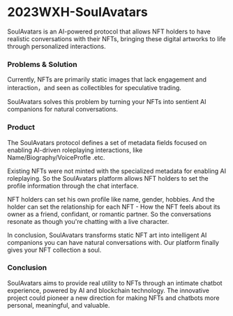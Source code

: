 # 2023WXH-SoulAvatars

SoulAvatars is an AI-powered protocol that allows NFT holders to have realistic conversations with their NFTs, bringing these digital artworks to life through personalized interactions.

### Problems & Solution

Currently, NFTs are primarily static images that lack engagement and interaction，and seen as collectibles for speculative trading.

SoulAvatars solves this problem by turning your NFTs into sentient AI companions for natural conversations.

### Product

The SoulAvatars protocol defines a set of metadata fields focused on enabling AI-driven roleplaying interactions, like Name/Biography/VoiceProfle .etc.

Existing NFTs were not minted with the specialized metadata for enabling AI roleplaying. So the SoulAvatars platform allows NFT holders to set the profile information through the chat interface.

NFT holders can set his own profile like name, gender, hobbies. And the holder can set the relationship for each NFT - How the NFT feels about its owner as a friend, confidant, or romantic partner. So the conversations resonate as though you're chatting with a live character.

In conclusion, SoulAvatars transforms static NFT art into intelligent AI companions you can have natural conversations with. Our platform finally gives your NFT collection a soul.

### Conclusion

SoulAvatars aims to provide real utility to NFTs through an intimate chatbot experience, powered by AI and blockchain technology. The innovative project could pioneer a new direction for making NFTs and chatbots more personal, meaningful, and valuable.
